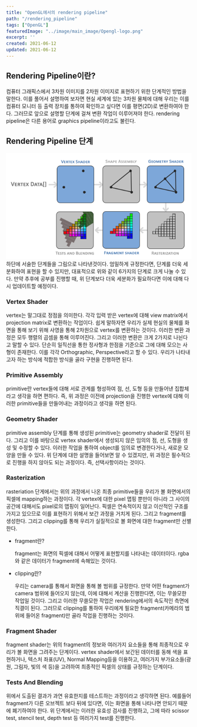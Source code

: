 ```yaml
---
title: "OpenGL에서의 rendering pipeline"
path: "/rendering_pipeline"
tags: ["OpenGL"]
featuredImage: "../image/main_image/Opengl-logo.png"
excerpt: ''
created: 2021-06-12
updated: 2021-06-12
---
```


## Rendering Pipeline이란?

컴퓨터 그래픽스에서 3차원 이미지를 2차원 이미지로 표현하기 위한 단계적인 방법을 말한다. 이를 풀어서 설명하여 보자면 현실 세계에 있는 3차원 물체에 대해 우리는 이를 컴퓨터 모니터 등 출력 장치를 통하여 확인하고 싶다면 이를 평면(2D)로 변환하여야 한다. 그러므로 앞으로 설명할 단계에 걸쳐 변환 작업이 이루어져야 한다. rendering pipeline은 다른 용어로 graphics pipeline이라고도 불린다.

## Rendering Pipeline 단계

![rendering_pipeline](../image/rendering_pipeline/pipeline.png)
하단에 서술한 단계들을 그림으로 나타낸것이다. 엄밀하게 규정한다면, 단계를 더욱 세분화하여 표현을 할 수 있지만, 대표적으로 위와 같이 6가지의 단계로 크게 나눌 수 있다. 만약 추후에 공부를 진행할 때, 위 단계보다 더욱 세분화가 필요하다면 이에 대해 다시 업데이트할 예정이다.

### Vertex Shader

vertex는 말그대로 정점을 의미한다. 각각 입력 받은 vertex에 대해 view matrix에서 projection matrix로 변환하는 작업이다. 쉽게 말하자면 우리가 실제 현실의 물체를 화면을 통해 보기 위해 사영을 통해 2차원으로 vertex를 변환하는 것이다. 이러한 변환 과정은 모두 행렬의 곱셈을 통해 이루어진다. 그리고 이러한 변환은 크게 2가지로 나뉜다고 말할 수 있다. 단순히 일직선을 통한 정사형과 한점을 기준으로 그에 대해 모으는 사형이 존재한다. 이를 각각 Orthographic, Perspective라고 할 수 있다. 우리가 나타내고자 하는 방식에 적합한 방식을 골라 구현을 진행하면 된다. 

### Primitive Assembly

primitive란 vertex들에 대해 서로 관계를 형성하여 점, 선, 도형 등을 만들어낸 집합체라고 생각을 하면 편하다. 즉, 위 과정은 이전에 projection을 진행한 vertex에 대해 이러한 primitive들을 만들어내는 과정이라고 생각을 하면 된다.

### Geometry Shader

primitive assembly 단계를 통해 생성된 primitive는 geometry shader로 전달이 된다. 그리고 이를 바탕으로 vertex shader에서 생성되지 않은 임의의 점, 선, 도형을 생성 및 수정할 수 있다. 이러한 작업을 통하여 object를 임의로 변경한다거나, 새로운 모양을 만들 수 있다. 위 단계에 대한 설명을 들어보면 알 수 있겠지만, 위 과정은 필수적으로 진행을 하지 않아도 되는 과정이다. 즉, 선택사항이라는 것이다. 

### Rasterization

rasteriation 단게에서는 위의 과정에서 나온 최종 primitive들을 우리가 볼 화면에서의 픽셀에 mapping하는 과정이다. 각 vertex에 대한 pixel 맵핑 뿐만이 아니라 그 사이의 공간에 대해서도 pixel로의 맵핑이 일어난다. 픽셀은 연속적이지 않고 이산적인 구조를 가지고 있으므로 이를 표현하기 위해서 보간 과정을 거치게 된다. 그리고 fragment를 생성한다. 그리고 clipping를 통해 우리가 실질적으로 볼 화면에 대한 fragment만 선별한다.

* fragment란?

    fragment는 화면의 픽셀에 대해서 어떻게 표현할지를 나타내는 데이터이다. rgba와 같은 데이터가 fragment에 속해있는 것이다.

* clipping란?

    우리는 camera를 통해서 화면을 통해 볼 범위를 규정한다. 만약 어떤 fragment가 camera 범위에 들어오지 않는데, 이에 대해서 계산을 진행한다면, 이는 무쓸모한 작업일 것이다. 그리고 이러한 무쓸모한 작업은 rendering에서의 속도적인 측면에 직결이 된다. 그러므로 clipping를 통하여 우리에게 필요한 fragment(카메라의 범위에 들어온 fragment)만 골라 작업을 진행하는 것이다.

### Fragment Shader

fragment shader는 위의 fragment의 정보와 여러가지 요소들을 통해 최종적으로 우리가 볼 화면을 그려주는 단계이다. vertex shader에서 보간된 데이터를 동해 색을 표현하거나, 텍스처 좌표(UV), Normal Mapping등을 이용하고, 여러가지 부가요소들(광원, 그림자, 빛의 색 등)을 고려하여 최종적인 픽셀의 상태를 규정하는 단계이다.

### Tests And Blending

위에서 도출된 결과가 과연 유효한지를 테스트하는 과정이라고 생각하면 된다. 예를들어 fragment가 다른 오브젝트 보다 뒤에 있다면, 이는 화면을 통해 나타나면 안되기 때문에 폐기하여야 한다. 위 단계에서는 이러한 유효성 검사를 진행하고, 그에 따라 scissor test, stencil test, depth test 등 여러가지 test를 진행한다. 